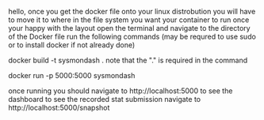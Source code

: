 hello,
once you get the docker file onto your linux distrobution
you will have to move it to where in the file system you want your container to run
once your happy with the layout open the terminal and navigate to the directory of the Docker file 
run the following commands (may be requred to use sudo or to install docker if not already done)

docker build -t sysmondash .
note that the "." is required in the command

docker run -p 5000:5000 sysmondash

once running you should navigate to http://localhost:5000 to see the dashboard
to see the recorded stat submission navigate to http://localhost:5000/snapshot

